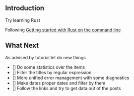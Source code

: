 ## Introduction

Try learning Rust

Following [Getting started with Rust on the command line](http://asquera.de/blog/2018-01-20/getting-started-with-rust-on-the-command-line/)

## What Next

As advised by tutorial let do new things

* [] Do some statistics over the items
* [] Filter the titles by regular expression
* [] More unified error management with some diagnostics
* [] Make dates proper dates and filter by them
* [] Follow the links and try to get data out of the posts

